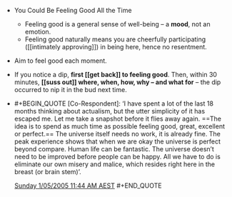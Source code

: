 - You Could Be Feeling Good All the Time
	- Feeling good is a general sense of well-being – a **mood**, not an emotion.
	- Feeling good naturally means you are cheerfully participating ([[intimately approving]]) in being here, hence no resentment.
- Aim to feel good each moment.
- If you notice a dip, **first [[get back]] to feeling good**. Then, within 30 minutes, **[[suss out]] where, when, how, why – and what for** – the dip occurred to nip it in the bud next time.
- #+BEGIN_QUOTE
  [Co-Respondent]: ‘I have spent a lot of the last 18 months thinking about actualism, but the utter simplicity of it has escaped me. Let me take a snapshot before it flies away again. ==The idea is to spend as much time as possible feeling good, great, excellent or perfect.== The universe itself needs no work, it is already fine. The peak experience shows that when we are okay the universe is perfect beyond compare. Human life can be fantastic. The universe doesn’t need to be improved before people can be happy. All we have to do is eliminate our own misery and malice, which resides right here in the breast (or brain stem)’. 
  
  [Sunday 1/05/2005 11:44 AM AEST](https://actualfreedom.com.au/richard/selectedcorrespondence/sc-method5.htm)
  #+END_QUOTE